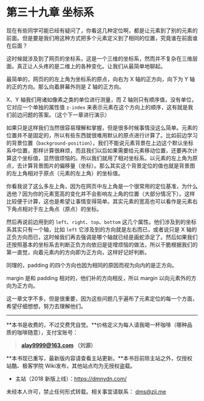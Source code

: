 第三十九章 坐标系
===

现在有些同学可能已经有疑问了，你看这几种定位啊，都是让元素到了别的元素的前面。但是要是我们用这种方式把多个元素定义到了相同的位置，究竟谁在前面谁在后面？

这时候就涉及到了网页的坐标系，这是一个三维的坐标系，然而并不复杂在三维层面。真正让人头疼的是二维上的各种变化。让我们从最简单地聊起。

最简单的，网页的的左上角为坐标系的原点，向右为 X 轴的正方向，向下为 Y 轴的正的方向。那么向着屏幕外则是 Z 轴的正方向。

X、Y  轴我们用诸如像素之类的单位进行测量，而 Z 轴则只有顺序值，没有单位，它对应一个单独的属性值 `z-index` 来表示元素在这个方向上的顺序，这有就是我们前边问题的答案。（这个下一章进行演示）

如果只是这样我们当然很容易理解和掌握，但是很多时候事情没这么简单。元素的位置并不是固定的，所以有些东西就很难用默认的原点进行计算了。比如前边学习的背景位置（`background-position`），我们不能说元素背景在上边这个默认坐标系中位置，那样计算很麻烦，而且我们以后如果需要给元素移动位置，还要再次计算这个坐标值，显然很烦恼的。所以我们就用了相对坐标系。以元素的左上角为原点，去计算背景图片的偏移量（坐标）。那么其实这个背景定位的值也就是背景图的左上角相对于原点（元素的左上角）的坐标值。

你看我说了这么多左上角，因为在网页中左上角是一个很常用的定位基准，为什么选他？因为你的元素宽高的变化并不会影响左上角的位置（大部分情况下）。这样比较便于计算，这也是希望让事情变得简单。其实元素的宽高也可以看作是元素右下角点相对于左上角点（原点）的坐标。

然后再说前边用到的 `left`、`right`、`top`、`bottom` 这几个属性。他们涉及到的坐标系其实只有一个轴，比如 `left` 它涉及到的方向就是左右而已，或者说只是 X 轴的正负方向而已，这时候我们再去强调是哪个轴就已经是画蛇添足了。然后如果我们还按照基本的坐标系去判断正负方向依旧是徒增烦恼的做法，所以干脆根据我们的第一直觉，向着元素内的方向即为正方向，这样好记好判断。

同理的，padding 的四个方向也因为相同的原因而视为向内的是正方向。

margin 是和 padding 相对的，他们补的方向相反，所以 margin 以向元素外的方向为正方向。

这一章文字不多，但是很重要，因为这些问题几乎遍布了元素定位的每一个方面，希望仔细想想，努力去理解他们。

---

**本书是收费的，不过交费凭自觉。**价格定义为每人请我喝一杯咖啡（哪种品质的咖啡随意），支付宝账号：

> **alay9999@163.com  （刘源）**

**本书现已重写，最新版内容请查看主站更新。**本书目前除主站之外，仅授权站酷、极客学院 Wiki发布，其他站点均为无授权盗载。

* 主站（2018 新版上线）：https://dmnydn.com/

未经本人许可，禁止任何形式转载。相关事宜请联系： dms@zji.me